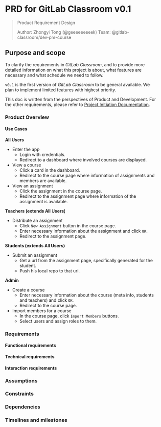 # PRD for GitLab Classroom v0.1
> Product Requirement Design
>
> Author: Zhongyi Tong (@geeeeeeeeek)
> Team: @gitlab-classroom/dev-pm-course 

## Purpose and scope
To clarify the requirements in *GitLab Classroom*, and to provide more detailed information on what this project is about, what features are necessary and what schedule we need to follow.

`v0.1` is the first version of *GitLab Classroom* to be general available. We plan to implement limited features with highest priority.

This doc is written from the perspectives of Product and Development. For the other requirements, please refer to [Project Initiation Documentation](#).

### Product Overview

#### Use Cases

**All Users**

- Enter the app
  - Login with credentials.
  - Redirect to a dashboard where involved courses are displayed.
- View a course
  - Click a card in the dashboard.
  - Redirect to the course page where information of assignments and members are available.
- View an assignment
  - Click the assignment in the course page.
  - Redirect to the assignment page where information of the assignment is available.

**Teachers (extends All Users)**
- Distribute an assignment
  - Click `New Assignment` button in the course page.
  - Enter necessary information about the assignment and click `OK`.
  - Redirect to the assignment page.

**Students (extends All Users)**

- Submit an assignment
  - Get a url from the assignment page, specifically generated for the student.
  - Push his local repo to that url.

**Admin**

- Create a course
  - Enter necessary information about the course (meta info, students and teachers) and click `OK`.
  - Redirect to the course page.
- Import members for a course
  - In the course page, click `Import Members` buttons.
  - Select users and assign roles to them.

### Requirements
#### Functional requirements

#### Technical requirements
#### Interaction requirements
### Assumptions
### Constraints
### Dependencies
### Timelines and milestones